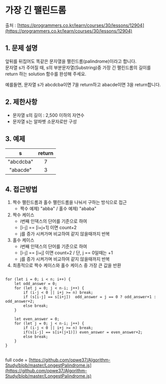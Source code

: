 가장 긴 팰린드롬
=========
출처 : [https://programmers.co.kr/learn/courses/30/lessons/12904](https://programmers.co.kr/learn/courses/30/lessons/12904)

## 1. 문제 설명

앞뒤를 뒤집어도 똑같은 문자열을 팰린드롬(palindrome)이라고 합니다.  
문자열 s가 주어질 때, s의 부분문자열(Substring)중 가장 긴 팰린드롬의 길이를 return 하는 solution 함수를 완성해 주세요.

예를들면, 문자열 s가  abcdcba이면 7을 return하고  abacde이면 3을 return합니다.

## 2. 제한사항
-   문자열 s의 길이 : 2,500 이하의 자연수
-   문자열 s는 알파벳 소문자로만 구성

## 3. 예제
|s|return|
|:---:|:---:|
|"abcdcba"|7|
|"abacde"|3|

## 4. 접근방법

1. 짝수 팰린드롬과 홀수 팰린드롬을 나눠서 구하는 방식으로 접근
	- 짝수 예제) "abba" / 홀수 예제) "ababa"
2. 짝수 케이스
	-  i번째 인덱스의 단어를 기준으로 하여
	- [i-j] == [i+j+1] 이면 count+2
	- j를 증가 시켜가며 비교하여 같지 않을때까지 반복
3. 홀수 케이스
	- i번째 인덱스의 단어를 기준으로 하여
	- [i-j] == [i+j] 이면 count+2 / 단, j == 0일때는 +1
	- j를 증가 시켜가며 비교하여 같지 않을때까지 반복
4. 최종적으로 짝수 케이스와 홀수 케이스 중 가장 큰 값을 반환

<pre>
<code>
for (let i = 0; i < n; i++) {
	let odd_answer = 0;
	for (let j = 0; j < n-i; j++) {
		if (i-j < 0 || i+j >= n) break;
		if (s[i-j] == s[i+j])  odd_answer = j == 0 ? odd_answer+1 : odd_answer+2;
		else break;
	}

	let even_answer = 0;
	for (let j = 0; j < n-i; j++) {
		if (i-j < 0 || i+j >= n) break;
		if(s[i-j] == s[i+(j+1)]) even_answer = even_answer+2;
		else break;
	}
}
</code>
</pre>
full code = [https://github.com/opwe37/Algorithm-Study/blob/master/LongestPalindrome.js](https://github.com/opwe37/Algorithm-Study/blob/master/LongestPalindrome.js)

